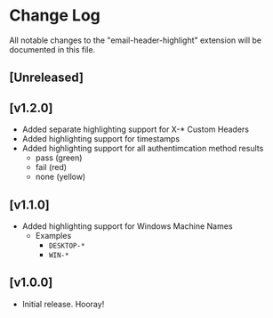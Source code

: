 # Change Log

All notable changes to the "email-header-highlight" extension will be documented in this file.


## [Unreleased]

## [v1.2.0]
- Added separate highlighting support for X-* Custom Headers
- Added highlighting support for timestamps
- Added highlighting support for all authentimcation method results
    - pass (green)
    - fail (red)
    - none (yellow)

## [v1.1.0]
- Added highlighting support for Windows Machine Names
    - Examples
        - `DESKTOP-*`
        - `WIN-*`

## [v1.0.0]
- Initial release. Hooray!